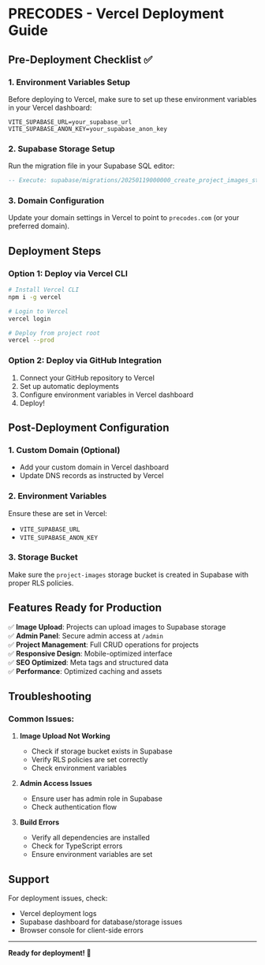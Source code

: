 # PRECODES - Vercel Deployment Guide

## Pre-Deployment Checklist ✅

### 1. Environment Variables Setup
Before deploying to Vercel, make sure to set up these environment variables in your Vercel dashboard:

```
VITE_SUPABASE_URL=your_supabase_url
VITE_SUPABASE_ANON_KEY=your_supabase_anon_key
```

### 2. Supabase Storage Setup
Run the migration file in your Supabase SQL editor:
```sql
-- Execute: supabase/migrations/20250119000000_create_project_images_storage_bucket.sql
```

### 3. Domain Configuration
Update your domain settings in Vercel to point to `precodes.com` (or your preferred domain).

## Deployment Steps

### Option 1: Deploy via Vercel CLI
```bash
# Install Vercel CLI
npm i -g vercel

# Login to Vercel
vercel login

# Deploy from project root
vercel --prod
```

### Option 2: Deploy via GitHub Integration
1. Connect your GitHub repository to Vercel
2. Set up automatic deployments
3. Configure environment variables in Vercel dashboard
4. Deploy!

## Post-Deployment Configuration

### 1. Custom Domain (Optional)
- Add your custom domain in Vercel dashboard
- Update DNS records as instructed by Vercel

### 2. Environment Variables
Ensure these are set in Vercel:
- `VITE_SUPABASE_URL`
- `VITE_SUPABASE_ANON_KEY`

### 3. Storage Bucket
Make sure the `project-images` storage bucket is created in Supabase with proper RLS policies.

## Features Ready for Production

✅ **Image Upload**: Projects can upload images to Supabase storage  
✅ **Admin Panel**: Secure admin access at `/admin`  
✅ **Project Management**: Full CRUD operations for projects  
✅ **Responsive Design**: Mobile-optimized interface  
✅ **SEO Optimized**: Meta tags and structured data  
✅ **Performance**: Optimized caching and assets  

## Troubleshooting

### Common Issues:

1. **Image Upload Not Working**
   - Check if storage bucket exists in Supabase
   - Verify RLS policies are set correctly
   - Check environment variables

2. **Admin Access Issues**
   - Ensure user has admin role in Supabase
   - Check authentication flow

3. **Build Errors**
   - Verify all dependencies are installed
   - Check for TypeScript errors
   - Ensure environment variables are set

## Support

For deployment issues, check:
- Vercel deployment logs
- Supabase dashboard for database/storage issues
- Browser console for client-side errors

---

**Ready for deployment! 🚀**
